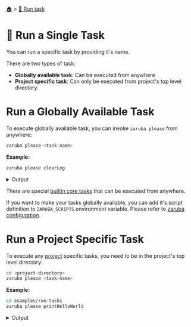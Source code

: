 <!--startTocHeader-->
[🏠](../README.md) > [🏃 Run task](README.md)
# 🍺 Run a Single Task
<!--endTocHeader-->

You can run a specific task by providing it's name.

There are two types of task:

* __Globally available task__: Can be executed from anywhere
* __Project specific task__: Can only be executed from project's top level directory.

# Run a Globally Available Task

To execute globally available task, you can invoke `zaruba please` from anywhere:

```bash
zaruba please <task-name>
```

__Example:__

<!--startCode-->
```bash
zaruba please clearLog
```
 
<details>
<summary>Output</summary>
 
```````
Job Starting...
 Elapsed Time: 1.307µs
 Current Time: 06:43:31
  Run  'clearLog' command on /home/gofrendi/zaruba/docs
   clearLog              06:43:31.36  Log removed
  Successfully running  'clearLog' command
  Job Running...
 Elapsed Time: 104.530156ms
 Current Time: 06:43:31
  
  Job Complete!!! 
  Terminating
  Job Ended...
 Elapsed Time: 305.488319ms
 Current Time: 06:43:31
zaruba please clearLog
```````
</details>
<!--endCode-->

 There are special [builtin core tasks](../core-tasks/README.md) that can be executed from anywhere.
 
 If you want to make your tasks globally available, you can add it's script definition to `ZARUBA_SCRIPTS` environment variable. Please refer to [zaruba configuration](../configuration.md).

# Run a Project Specific Task

To execute any [project](./project/README.md) specific tasks, you need to be in the project's top level directory:

```bash
cd <project-directory>
zaruba please <task-name>
```

__Example:__

<!--startCode-->
```bash
cd examples/run-tasks
zaruba please printHelloWorld
```
 
<details>
<summary>Output</summary>
 
```````
Job Starting...
 Elapsed Time: 965ns
 Current Time: 06:43:31
  Run  'printHelloWorld' command on /home/gofrendi/zaruba/docs/examples/run-tasks
   printHelloWorld       06:43:31.824 hello world
  Successfully running  'printHelloWorld' command
  Job Running...
 Elapsed Time: 101.866546ms
 Current Time: 06:43:31
  
  Job Complete!!! 
  Terminating
  Job Ended...
 Elapsed Time: 212.474327ms
 Current Time: 06:43:32
zaruba please printHelloWorld
```````
</details>
<!--endCode-->


<!--startTocSubTopic-->
<!--endTocSubTopic-->
